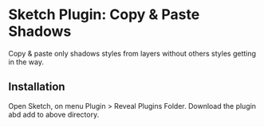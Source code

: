 # Sketch Plugin: Copy & Paste Shadows

Copy & paste only shadows styles from layers without others styles getting in the way.

## Installation

Open Sketch, on menu Plugin > Reveal Plugins Folder. Download the plugin abd add to above directory.
